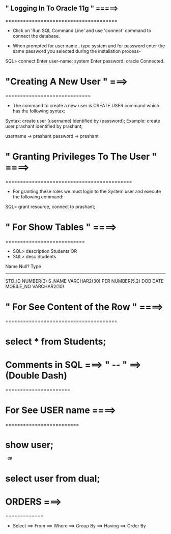 

## " Logging In To Oracle 11g " =====>
======================================


* Click on 'Run SQL Command Line' and use 'connect' command to connect the database.

* When prompted for user name , type system and for password enter the same password you selected during the installation process-

SQL> connect
Enter user-name: system
Enter password: oracle
Connected.


# "Creating A New User " ===>
=============================

* The command to create a new user is CREATE USER command which has the following syntax:

Syntax:  create user (username) identified by (password);
Example: create user prashant identified by prashant;

username -> prashant
password -> prashant


# " Granting Privileges To The User " ====>
===========================================

* For granting these roles we must login to the System user and execute the following command:

SQL> grant resource, connect to prashant;


# " For Show Tables " ====>
===========================

* SQL> description Students
            OR
* SQL> desc Students

 Name                                      Null?    Type
 ----------------------------------------- -------- ----------------------------
 STD_ID                                             NUMBER(3)
 S_NAME                                             VARCHAR2(30)
 PER                                                NUMBER(5,2)
 DOB                                                DATE
 MOBILE_NO                                          VARCHAR2(10)


# " For See Content of the Row " ====>
======================================

# select * from Students;


# Comments in SQL ===>  " -- " ==> (Double Dash) 
======================


# For See USER name ====>
=========================

# show user;
     OR
# select user from dual;    


# ORDERS ===>
=============

* Select ==> From ==> Where ==> Group By ==> Having ==> Order By 